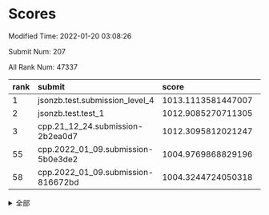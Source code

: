 # Scores

Modified Time: 2022-01-20 03:08:26

Submit Num: 207

All Rank Num: 47337

| rank |               submit               |       score        |       sigma        | pk_num |
| :--- | :--------------------------------- | :----------------- | :----------------- | :----- |
| 1    | jsonzb.test.submission_level_4     | 1013.1113581447007 | 0.813180898448384  | 915    |
| 2    | jsonzb.test.test_1                 | 1012.9085270711305 | 0.7888511154559449 | 882    |
| 3    | cpp.21_12_24.submission-2b2ea0d7   | 1012.3095812021247 | 0.7889496773557002 | 916    |
| 55   | cpp.2022_01_09.submission-5b0e3de2 | 1004.9769868829196 | 0.7208174575199234 | 915    |
| 58   | cpp.2022_01_09.submission-816672bd | 1004.3244724050318 | 0.7079150435884007 | 915    |


<details>
<summary>全部</summary>

| rank |                 submit                 |       score        |       sigma        | pk_num |
| :--- | :------------------------------------- | :----------------- | :----------------- | :----- |
| 1    | jsonzb.test.submission_level_4         | 1013.1113581447007 | 0.813180898448384  | 915    |
| 2    | jsonzb.test.test_1                     | 1012.9085270711305 | 0.7888511154559449 | 882    |
| 3    | cpp.21_12_24.submission-2b2ea0d7       | 1012.3095812021247 | 0.7889496773557002 | 916    |
| 4    | gobigger.level_3.submission_level_3_33 | 1012.1991496944487 | 0.772593181963638  | 917    |
| 5    | gobigger.level_3.submission_level_3_36 | 1011.4785623743848 | 0.7703000283274974 | 913    |
| 6    | gobigger.level_3.submission_level_3_37 | 1011.3533965569148 | 0.7738665826180782 | 912    |
| 7    | gobigger.level_3.submission_level_3_24 | 1011.327740815486  | 0.7601085603156874 | 915    |
| 8    | gobigger.level_3.submission_level_3_29 | 1011.0079849083215 | 0.7462094737569748 | 916    |
| 9    | gobigger.level_3.submission_level_3_42 | 1010.8014987464344 | 0.7509437922844893 | 922    |
| 10   | gobigger.level_3.submission_level_3_4  | 1010.7418727203399 | 0.7676715702931631 | 908    |
| 11   | gobigger.level_3.submission_level_3_8  | 1010.741766908193  | 0.7718290713116355 | 919    |
| 12   | gobigger.level_3.submission_level_3_32 | 1010.6502178860707 | 0.757177817675604  | 916    |
| 13   | gobigger.level_3.submission_level_3_16 | 1010.5744573315723 | 0.763004346118239  | 915    |
| 14   | gobigger.level_3.submission_level_3_40 | 1010.4914321443964 | 0.760214765984778  | 916    |
| 15   | gobigger.level_3.submission_level_3_35 | 1010.421676506045  | 0.7346151609121829 | 911    |
| 16   | gobigger.level_3.submission_level_3_47 | 1010.4188274620348 | 0.7576720005560896 | 913    |
| 17   | gobigger.level_3.submission_level_3_21 | 1010.4134183597045 | 0.7373297640288312 | 912    |
| 18   | gobigger.level_3.submission_level_3_10 | 1010.411405360171  | 0.758196018413849  | 920    |
| 19   | gobigger.level_3.submission_level_3_34 | 1010.2501681232001 | 0.7510081451459824 | 913    |
| 20   | gobigger.level_3.submission_level_3_19 | 1010.0382511910514 | 0.7395053352211299 | 909    |
| 21   | gobigger.level_3.submission_level_3_41 | 1010.0160501475141 | 0.7446737039802298 | 919    |
| 22   | gobigger.level_3.submission_level_3_38 | 1009.9508023908681 | 0.742310712034347  | 915    |
| 23   | gobigger.level_3.submission_level_3_39 | 1009.8965456232163 | 0.7523455793814727 | 919    |
| 24   | gobigger.level_3.submission_level_3_2  | 1009.8564819026623 | 0.7625655790065721 | 915    |
| 25   | gobigger.level_3.submission_level_3_28 | 1009.8437085877447 | 0.7539277986641206 | 916    |
| 26   | gobigger.level_3.submission_level_3_45 | 1009.837208796765  | 0.749105032967889  | 912    |
| 27   | gobigger.level_3.submission_level_3_1  | 1009.7878908644728 | 0.7437253702222473 | 917    |
| 28   | gobigger.level_3.submission_level_3_15 | 1009.6922087222778 | 0.7303947000935843 | 913    |
| 29   | gobigger.level_3.submission_level_3_3  | 1009.6396640829959 | 0.7412541217423312 | 919    |
| 30   | gobigger.level_3.submission_level_3_44 | 1009.59707270889   | 0.7502707919964032 | 919    |
| 31   | gobigger.level_3.submission_level_3_20 | 1009.5866847823702 | 0.752246121597495  | 917    |
| 32   | gobigger.level_3.submission_level_3_31 | 1009.5596368380659 | 0.7357678215827266 | 917    |
| 33   | gobigger.level_3.submission_level_3_11 | 1009.5430138555907 | 0.7513827872320497 | 917    |
| 34   | gobigger.level_3.submission_level_3_46 | 1009.522329758218  | 0.7458966424859486 | 915    |
| 35   | gobigger.level_3.submission_level_3_17 | 1009.514522374978  | 0.7420375259458203 | 921    |
| 36   | gobigger.level_3.submission_level_3_18 | 1009.4982986159457 | 0.7355552794237428 | 912    |
| 37   | gobigger.level_3.submission_level_3_49 | 1009.4373230508014 | 0.7506620026817835 | 918    |
| 38   | gobigger.level_3.submission_level_3_23 | 1009.4248304486262 | 0.7379844829695205 | 913    |
| 39   | gobigger.level_3.submission_level_3_30 | 1009.354243824382  | 0.7363448555412369 | 913    |
| 40   | gobigger.level_3.submission_level_3_26 | 1009.3482068635533 | 0.7297098410153384 | 912    |
| 41   | gobigger.level_3.submission_level_3_12 | 1009.2794809831241 | 0.7642286122707633 | 917    |
| 42   | gobigger.level_3.submission_level_3_0  | 1009.2700644078321 | 0.7500982998356256 | 923    |
| 43   | gobigger.level_3.submission_level_3_48 | 1009.191236977183  | 0.7648550209364182 | 908    |
| 44   | gobigger.level_3.submission_level_3_25 | 1009.0767824907472 | 0.7386869022690178 | 913    |
| 45   | gobigger.level_3.submission_level_3_14 | 1008.959462131057  | 0.7338843095623375 | 919    |
| 46   | gobigger.level_3.submission_level_3_43 | 1008.6446488314257 | 0.7309626404043322 | 921    |
| 47   | gobigger.level_3.submission_level_3_6  | 1008.6421681946956 | 0.7665883803667928 | 915    |
| 48   | gobigger.level_3.submission_level_3_5  | 1008.4087826614756 | 0.7435656097781598 | 918    |
| 49   | gobigger.level_3.submission_level_3_13 | 1008.3710742437867 | 0.7342574438499427 | 918    |
| 50   | gobigger.level_3.submission_level_3_22 | 1008.2726479642814 | 0.7330130393499924 | 916    |
| 51   | gobigger.level_3.submission_level_3_7  | 1008.256085016509  | 0.7456568884905008 | 912    |
| 52   | gobigger.level_3.submission_level_3_27 | 1007.8904472106345 | 0.7312622169743093 | 914    |
| 53   | gobigger.level_3.submission_level_3_9  | 1007.801731071197  | 0.739142816885339  | 917    |
| 54   | gobigger.level_1.submission_level_1_33 | 1004.9840459117971 | 0.7231737690551415 | 912    |
| 55   | cpp.2022_01_09.submission-5b0e3de2     | 1004.9769868829196 | 0.7208174575199234 | 915    |
| 56   | gobigger.level_1.submission_level_1_18 | 1004.7830041008305 | 0.7386105650184328 | 916    |
| 57   | gobigger.level_1.submission_level_1_28 | 1004.5833684348424 | 0.7191909351910925 | 915    |
| 58   | cpp.2022_01_09.submission-816672bd     | 1004.3244724050318 | 0.7079150435884007 | 915    |
| 59   | gobigger.level_1.submission_level_1_0  | 1004.0742702340982 | 0.7243200421189007 | 918    |
| 60   | gobigger.level_1.submission_level_1_42 | 1004.0275985687555 | 0.7278697105100573 | 917    |
| 61   | gobigger.level_1.submission_level_1_38 | 1003.8398435050743 | 0.7130245115665692 | 916    |
| 62   | gobigger.level_1.submission_level_1_40 | 1003.7353385579111 | 0.7128962816962735 | 911    |
| 63   | gobigger.level_1.submission_level_1_32 | 1003.7219755998817 | 0.7027855391169933 | 916    |
| 64   | gobigger.level_1.submission_level_1_2  | 1003.7073212267314 | 0.7090159389490199 | 920    |
| 65   | gobigger.level_1.submission_level_1_6  | 1003.6300676008848 | 0.724131020618426  | 915    |
| 66   | gobigger.level_1.submission_level_1_39 | 1003.6095048687758 | 0.7075708368781818 | 917    |
| 67   | gobigger.level_1.submission_level_1_14 | 1003.594092734835  | 0.7076399046539197 | 916    |
| 68   | gobigger.level_1.submission_level_1_10 | 1003.579926325893  | 0.7192323705533226 | 910    |
| 69   | gobigger.level_1.submission_level_1_23 | 1003.5260072394352 | 0.7104332022999745 | 918    |
| 70   | gobigger.level_1.submission_level_1_29 | 1003.5104244795941 | 0.7144273905505737 | 914    |
| 71   | gobigger.level_1.submission_level_1_4  | 1003.4704820167062 | 0.7048351010098698 | 914    |
| 72   | gobigger.level_1.submission_level_1_45 | 1003.3144750771183 | 0.7185503277486895 | 908    |
| 73   | gobigger.level_1.submission_level_1_47 | 1003.3059902175862 | 0.7138872918154479 | 916    |
| 74   | gobigger.level_1.submission_level_1_12 | 1003.3033296379682 | 0.7138545160275734 | 918    |
| 75   | gobigger.level_1.submission_level_1_49 | 1003.227234499513  | 0.7113994718359767 | 921    |
| 76   | gobigger.level_1.submission_level_1_19 | 1003.1298178115774 | 0.7160328186190461 | 914    |
| 77   | gobigger.level_1.submission_level_1_36 | 1003.1057356607857 | 0.7194840050131164 | 910    |
| 78   | gobigger.level_1.submission_level_1_34 | 1003.0902924087942 | 0.7223397656575653 | 918    |
| 79   | gobigger.level_1.submission_level_1_43 | 1003.0861812624663 | 0.713887224452758  | 913    |
| 80   | gobigger.level_1.submission_level_1_20 | 1003.0600994365182 | 0.7177474436108426 | 918    |
| 81   | gobigger.level_1.submission_level_1_24 | 1003.0565766946289 | 0.7141035669974144 | 914    |
| 82   | gobigger.level_1.submission_level_1_25 | 1003.0120901920367 | 0.7203949382562558 | 922    |
| 83   | gobigger.level_1.submission_level_1_41 | 1003.0048742598035 | 0.7197607652854131 | 919    |
| 84   | gobigger.level_1.submission_level_1_11 | 1002.8528041975379 | 0.7098649829027712 | 915    |
| 85   | gobigger.level_1.submission_level_1_27 | 1002.846953764949  | 0.717599712795432  | 919    |
| 86   | gobigger.level_1.submission_level_1_17 | 1002.8124297896951 | 0.7157642814798089 | 918    |
| 87   | gobigger.level_1.submission_level_1_35 | 1002.7909524177376 | 0.7195329225780843 | 916    |
| 88   | gobigger.level_1.submission_level_1_3  | 1002.7906894047691 | 0.7088023390384856 | 919    |
| 89   | gobigger.level_1.submission_level_1_16 | 1002.7651077720512 | 0.72603321152368   | 915    |
| 90   | gobigger.level_1.submission_level_1_48 | 1002.7645273023359 | 0.7043366463653096 | 918    |
| 91   | gobigger.level_1.submission_level_1_22 | 1002.6785093402004 | 0.7240121812030192 | 917    |
| 92   | gobigger.level_1.submission_level_1_30 | 1002.588690955742  | 0.7124128101816812 | 918    |
| 93   | gobigger.level_1.submission_level_1_44 | 1002.5825198369836 | 0.7263207311469294 | 916    |
| 94   | gobigger.level_1.submission_level_1_13 | 1002.5043530304164 | 0.7052280784221765 | 915    |
| 95   | gobigger.level_1.submission_level_1_9  | 1002.4981829730365 | 0.7194307828153967 | 918    |
| 96   | gobigger.level_1.submission_level_1_31 | 1002.4465014401213 | 0.7119273061172209 | 911    |
| 97   | gobigger.level_1.submission_level_1_8  | 1002.4209958036686 | 0.717651874812177  | 917    |
| 98   | gobigger.level_1.submission_level_1_15 | 1002.4068811168049 | 0.7127916388267067 | 915    |
| 99   | gobigger.level_1.submission_level_1_37 | 1002.3228288583978 | 0.7096917335990025 | 917    |
| 100  | gobigger.level_1.submission_level_1_5  | 1002.2569557616752 | 0.7051993458208741 | 918    |
| 101  | gobigger.level_1.submission_level_1_26 | 1002.1408512355877 | 0.7165933352345534 | 912    |
| 102  | gobigger.level_1.submission_level_1_21 | 1002.0964515717045 | 0.7168474856120536 | 912    |
| 103  | gobigger.level_1.submission_level_1_7  | 1002.0187196362052 | 0.7185618359721445 | 918    |
| 104  | gobigger.level_1.submission_level_1_1  | 1002.0119423795643 | 0.7035335693172917 | 915    |
| 105  | gobigger.level_1.submission_level_1_46 | 1001.5416674631691 | 0.7098546450122911 | 914    |
| 106  | gobigger.random.submission_random_9    | 997.7486281615786  | 0.7102595166770506 | 917    |
| 107  | gobigger.random.submission_random_20   | 997.5160182004405  | 0.717258157791     | 912    |
| 108  | gobigger.random.submission_random_34   | 997.3647879814374  | 0.7056392200063926 | 912    |
| 109  | gobigger.random.submission_random_3    | 997.3211241441747  | 0.7116468797854724 | 908    |
| 110  | gobigger.random.submission_random_13   | 997.08380142282    | 0.7052748330058045 | 919    |
| 111  | gobigger.random.submission_random_28   | 996.9904263787901  | 0.7070081989319775 | 910    |
| 112  | gobigger.random.submission_random_39   | 996.963207133086   | 0.7044396220390875 | 914    |
| 113  | gobigger.random.submission_random_6    | 996.7129374882513  | 0.7170895487039206 | 917    |
| 114  | gobigger.random.submission_random_46   | 996.6700169107181  | 0.706986805630175  | 909    |
| 115  | gobigger.random.submission_random_18   | 996.6327210856722  | 0.7163036270452104 | 910    |
| 116  | gobigger.random.submission_random_16   | 996.5276162019343  | 0.7009688086537649 | 916    |
| 117  | gobigger.random.submission_random_36   | 996.4184666275587  | 0.7317778991514647 | 911    |
| 118  | gobigger.random.submission_random_14   | 996.4147465987527  | 0.7153571647179461 | 917    |
| 119  | gobigger.random.submission_random_23   | 996.3804258116292  | 0.7064414143060646 | 915    |
| 120  | gobigger.random.submission_random_38   | 996.3783306412246  | 0.7044019471507864 | 917    |
| 121  | gobigger.random.submission_random_24   | 996.3705439391053  | 0.7156402059032486 | 910    |
| 122  | gobigger.random.submission_random_4    | 996.2539223433449  | 0.7134584519429062 | 915    |
| 123  | gobigger.random.submission_random_0    | 996.1045995643129  | 0.7236762735466917 | 912    |
| 124  | gobigger.random.submission_random_29   | 996.0560484129596  | 0.714833910539305  | 912    |
| 125  | gobigger.random.submission_random_48   | 996.0318632295528  | 0.7192645065334832 | 911    |
| 126  | gobigger.random.submission_random_7    | 996.0236969049346  | 0.6980462020209964 | 917    |
| 127  | gobigger.random.submission_random_45   | 995.9954921474744  | 0.7148673239165773 | 918    |
| 128  | gobigger.random.submission_random_47   | 995.9937546463481  | 0.7049559180549225 | 919    |
| 129  | gobigger.random.submission_random_25   | 995.9773567578321  | 0.7116231194695718 | 916    |
| 130  | gobigger.random.submission_random_49   | 995.9437269658966  | 0.7074253985613329 | 912    |
| 131  | gobigger.random.submission_random_35   | 995.8323380951261  | 0.7089829242381278 | 912    |
| 132  | gobigger.random.submission_random_40   | 995.8117916215538  | 0.7186957732819201 | 913    |
| 133  | gobigger.random.submission_random_30   | 995.7973214554261  | 0.7136191933901896 | 912    |
| 134  | gobigger.random.submission_random_37   | 995.7908613568463  | 0.7082286314415381 | 913    |
| 135  | gobigger.random.submission_random_1    | 995.7776575096427  | 0.7046498176485465 | 918    |
| 136  | gobigger.random.submission_random_44   | 995.7524693989757  | 0.7160624554357551 | 915    |
| 137  | gobigger.random.submission_random_26   | 995.6969027414364  | 0.7195086331396726 | 911    |
| 138  | gobigger.random.submission_random_32   | 995.6635301413471  | 0.7125063763103893 | 910    |
| 139  | gobigger.random.submission_random_10   | 995.6449923146062  | 0.7114818887986544 | 916    |
| 140  | gobigger.random.submission_random_5    | 995.610345247001   | 0.7128474350603392 | 910    |
| 141  | gobigger.random.submission_random_2    | 995.5866519648023  | 0.7109405613458599 | 909    |
| 142  | gobigger.random.submission_random_15   | 995.5078807751697  | 0.7133150358038505 | 910    |
| 143  | gobigger.random.submission_random_11   | 995.4748447476012  | 0.7349284947273423 | 917    |
| 144  | gobigger.random.submission_random_21   | 995.4599384884997  | 0.7249928452520575 | 914    |
| 145  | gobigger.random.submission_random_22   | 995.4133340260107  | 0.7239771493902294 | 910    |
| 146  | gobigger.random.submission_random_31   | 995.3248494433092  | 0.7424686055075006 | 912    |
| 147  | gobigger.random.submission_random_19   | 995.2925291210331  | 0.7091161513259217 | 913    |
| 148  | gobigger.random.submission_random_41   | 995.2418842307837  | 0.6975842718252468 | 911    |
| 149  | gobigger.random.submission_random_42   | 995.1480253303592  | 0.7172902566292897 | 913    |
| 150  | gobigger.random.submission_random_43   | 995.1044923826639  | 0.7339906038813696 | 914    |
| 151  | gobigger.random.submission_random_8    | 995.0775293985195  | 0.7221212305667774 | 917    |
| 152  | gobigger.random.submission_random_17   | 995.0150079196823  | 0.7130895837809643 | 916    |
| 153  | gobigger.random.submission_random_12   | 995.0056004161654  | 0.7237145982942875 | 914    |
| 154  | gobigger.random.submission_random_33   | 994.8752108123834  | 0.723840224826531  | 914    |
| 155  | gobigger.random.submission_random_27   | 994.6135863560512  | 0.706319568327034  | 916    |
| 156  | gobigger.level_2.submission_level_2_33 | 994.2546209943979  | 0.7285245527226755 | 917    |
| 157  | gobigger.level_2.submission_level_2_4  | 994.1071154298727  | 0.7388458261644149 | 919    |
| 158  | gobigger.level_2.submission_level_2_3  | 993.9162711060093  | 0.7162920010478051 | 912    |
| 159  | gobigger.level_2.submission_level_2_5  | 993.5278812646967  | 0.736233264547212  | 917    |
| 160  | gobigger.level_2.submission_level_2_32 | 993.480011894788   | 0.7328429145849062 | 913    |
| 161  | gobigger.level_2.submission_level_2_42 | 993.457402867829   | 0.7425348305259537 | 912    |
| 162  | gobigger.level_2.submission_level_2_35 | 993.4291666973675  | 0.7435629159725609 | 916    |
| 163  | gobigger.level_2.submission_level_2_1  | 993.3264249702172  | 0.7509330397300064 | 919    |
| 164  | gobigger.level_2.submission_level_2_20 | 993.2004391745261  | 0.7376778912860781 | 915    |
| 165  | gobigger.level_2.submission_level_2_41 | 993.1607767414105  | 0.7437540230358503 | 916    |
| 166  | gobigger.level_2.submission_level_2_13 | 993.1518820954998  | 0.7476152221934541 | 918    |
| 167  | gobigger.level_2.submission_level_2_22 | 993.0968617030177  | 0.7463450662104134 | 918    |
| 168  | gobigger.level_2.submission_level_2_11 | 993.0298005528956  | 0.7539809354575033 | 912    |
| 169  | gobigger.level_2.submission_level_2_45 | 992.9930806481526  | 0.7345940220866073 | 913    |
| 170  | gobigger.level_2.submission_level_2_28 | 992.9587293164827  | 0.7521102168795692 | 912    |
| 171  | gobigger.level_2.submission_level_2_8  | 992.9327404154465  | 0.7487595663182439 | 914    |
| 172  | gobigger.level_2.submission_level_2_36 | 992.9312589635881  | 0.7514905984833075 | 918    |
| 173  | gobigger.level_2.submission_level_2_29 | 992.7350193224813  | 0.7645872830522294 | 922    |
| 174  | gobigger.level_2.submission_level_2_26 | 992.6797346036111  | 0.749123550442458  | 917    |
| 175  | gobigger.level_2.submission_level_2_15 | 992.6143829109018  | 0.763075473693672  | 916    |
| 176  | gobigger.level_2.submission_level_2_40 | 992.4509969977003  | 0.7630073872290641 | 918    |
| 177  | gobigger.level_2.submission_level_2_2  | 992.3630738557886  | 0.7572289016387236 | 914    |
| 178  | gobigger.level_2.submission_level_2_30 | 992.3247928701022  | 0.7349866175933552 | 915    |
| 179  | gobigger.level_2.submission_level_2_14 | 992.3225223282748  | 0.7502167169805516 | 917    |
| 180  | gobigger.level_2.submission_level_2_47 | 992.3010185586334  | 0.7288026717960919 | 911    |
| 181  | gobigger.level_2.submission_level_2_23 | 992.2852179797155  | 0.7638434682063987 | 914    |
| 182  | gobigger.level_2.submission_level_2_12 | 992.2675759063712  | 0.7421181180733147 | 914    |
| 183  | gobigger.level_2.submission_level_2_17 | 991.9849350246839  | 0.746740459210567  | 915    |
| 184  | gobigger.level_2.submission_level_2_18 | 991.9675216027605  | 0.7512091358139746 | 910    |
| 185  | gobigger.level_2.submission_level_2_46 | 991.8993105656738  | 0.7540029536585188 | 915    |
| 186  | gobigger.level_2.submission_level_2_31 | 991.8629320456797  | 0.737054638819402  | 918    |
| 187  | gobigger.level_2.submission_level_2_44 | 991.8513696451995  | 0.7344188580965875 | 912    |
| 188  | gobigger.level_2.submission_level_2_25 | 991.7814493222477  | 0.7528832955733323 | 917    |
| 189  | gobigger.level_2.submission_level_2_48 | 991.6623762392794  | 0.783330710884819  | 922    |
| 190  | gobigger.level_2.submission_level_2_10 | 991.6313726619859  | 0.7624752068885593 | 914    |
| 191  | gobigger.level_2.submission_level_2_27 | 991.5551710799159  | 0.7643941576302976 | 914    |
| 192  | gobigger.level_2.submission_level_2_0  | 991.5330089469436  | 0.74675209341328   | 913    |
| 193  | gobigger.level_2.submission_level_2_37 | 991.4116593747625  | 0.7444541380014517 | 912    |
| 194  | gobigger.level_2.submission_level_2_24 | 991.3452384315632  | 0.7410961406694927 | 913    |
| 195  | gobigger.level_2.submission_level_2_21 | 991.2739824449125  | 0.7466054936110679 | 914    |
| 196  | gobigger.level_2.submission_level_2_43 | 991.2112279414705  | 0.7417497362115283 | 918    |
| 197  | gobigger.level_2.submission_level_2_34 | 991.152691293731   | 0.7448063974684511 | 911    |
| 198  | gobigger.level_2.submission_level_2_9  | 990.9706718037017  | 0.7619931989074539 | 911    |
| 199  | gobigger.level_2.submission_level_2_7  | 990.9001181189392  | 0.7623457661358112 | 910    |
| 200  | gobigger.level_2.submission_level_2_49 | 990.8457699803344  | 0.7672708125282476 | 910    |
| 201  | gobigger.level_2.submission_level_2_6  | 990.8067131344282  | 0.7610967102071031 | 916    |
| 202  | gobigger.level_2.submission_level_2_39 | 990.7730834010242  | 0.7517084002557772 | 911    |
| 203  | gobigger.level_2.submission_level_2_19 | 990.033944789921   | 0.8055074930716452 | 918    |
| 204  | gobigger.level_2.submission_level_2_38 | 990.0069127036303  | 0.8011890236578699 | 912    |
| 205  | gobigger.level_2.submission_level_2_16 | 989.8727912593047  | 0.7596838470207836 | 914    |
| 206  | gobigger.none.submission_none_1        | 977.1618972628378  | 1.4183526880774722 | 911    |
| 207  | gobigger.none.submission_none_0        | 975.724087135091   | 1.5565495968952388 | 916    |

</details>